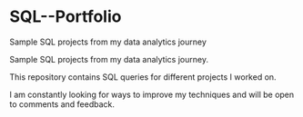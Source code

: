 # SQL--Portfolio
Sample SQL projects from my data analytics journey

Sample SQL projects from my data analytics journey.

This repository contains SQL queries for different projects I worked on.

I am constantly looking for ways to improve my techniques and will be open to comments and feedback.
